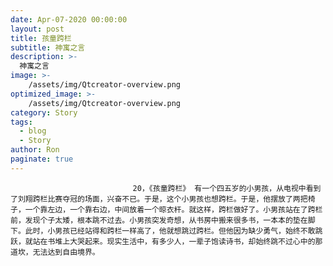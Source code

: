 ```yaml
---
date: Apr-07-2020 00:00:00
layout: post
title: 孩童跨栏
subtitle: 神寓之言
description: >-
  神寓之言
image: >-
    /assets/img/Qtcreator-overview.png
optimized_image: >-
    /assets/img/Qtcreator-overview.png
category: Story
tags:
  - blog
  - Story
author: Ron
paginate: true
---
```


							　　20，《孩童跨栏》 有一个四五岁的小男孩，从电视中看到了刘翔跨栏比赛夺冠的场面，兴奋不已。于是，这个小男孩也想跨栏。于是，他摆放了两把椅子，一个靠左边，一个靠右边，中间放着一个晾衣杆。就这样，跨栏做好了。小男孩站在了跨栏前，发现个子太矮，根本跳不过去。小男孩突发奇想，从书房中搬来很多书，一本本的垫在脚下。此时，小男孩已经站得和跨栏一样高了，他就想跳过跨栏。但他因为缺少勇气，始终不敢跳跃，就站在书堆上大哭起来。现实生活中，有多少人，一辈子饱读诗书，却始终跳不过心中的那道坎，无法达到自由境界。
							
							
						